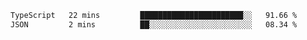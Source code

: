 <!--START_SECTION:waka-->

```txt
TypeScript   22 mins         ███████████████████████░░   91.66 %
JSON         2 mins          ██░░░░░░░░░░░░░░░░░░░░░░░   08.34 %
```

<!--END_SECTION:waka-->